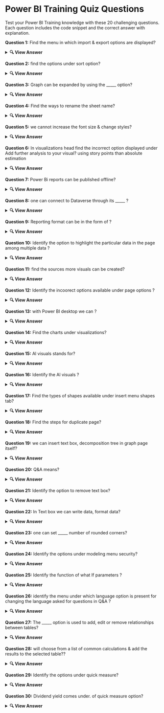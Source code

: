 # Power BI Training Quiz Questions

Test your Power BI Training knowledge with these 20 challenging questions. Each question includes the code snippet and the correct answer with explanation.

**Question 1:** Find the menu in which import & export options are displayed?

<details> <summary><b>🔍 View Answer</b></summary>
✅ Answer:<br><br>

<p align="center">
✔️ file menu
</p>

</details>

**Question 2:** find the options under sort option?

<details> <summary><b>🔍 View Answer</b></summary>
✅ Answer: <br><br>

<p align="center">
✔️ Both 1 & 2
</p>

</details>

**Question 3:** Graph can be expanded by using the _____ option?

<details> <summary><b>🔍 View Answer</b></summary>
✅ Answer: <br><br>

<p align="center">
✔️ Focus mode
</p>

</details>

**Question 4:** Find the ways to rename the sheet name?

<details> <summary><b>🔍 View Answer</b></summary>
✅ Answer: <br><br>
<p align="center">✔️ Both 1 & 2</p>

</details>

**Question 5:** we cannot increase the font size & change styles?

<details> <summary><b>🔍 View Answer</b></summary>
✅ Answer: <br><br>

<p align="center">
✔️ False
</p>

</details>

**Question 6:** In visualizations head find the incorrect option displayed under Add further analysis to your visual? using story points than absolute estimation

<details> <summary><b>🔍 View Answer</b></summary>
✅ Answer: <br><br>

<p align="center">
✔️ Head icons
</p>

</details>

**Question 7:** Power Bi reports can be published offline?

<details> <summary><b>🔍 View Answer</b></summary>
✅ Answer: <br><br>
<p align="center">
✔️ False
</p>

</details>

**Question 8:** one can connect to Dataverse through its _____ ?

<details> <summary><b>🔍 View Answer</b></summary>
✅ Answer: <br><br>
<p align="center">
✔️ SQL endpoint
</p>

</details>

**Question 9:** Reporting format can be in the form of ?

<details> <summary><b>🔍 View Answer</b></summary>
✅ Answer:  <br><br>
<p align="center">✔️ All of the above</p>

</details>

**Question 10:** Identify the option to highlight the particular data in the page among multiple data ?

<details> <summary><b>🔍 View Answer</b></summary>
✅ Answer: <br><br>

<p align="center">
✔️ Spotlight option
</p>

</details>

**Question 11:** find the sources more visuals can be created?

<details> <summary><b>🔍 View Answer</b></summary>
✅ Answer: <br><br>

<p align="center">
✔️ Both 1 & 2
</p>
</details>

**Question 12:** Identify the incoorect options available under page options ?

<details> <summary><b>🔍 View Answer</b></summary>
✅ Answer: <br><br>

<p align="center">
✔️ shrink object
</p>

</details>

**Question 13:** with Power BI desktop we can ?

<details> <summary><b>🔍 View Answer</b></summary>
✅ Answer: <br><br>

<p align="center">
✔️ All of the above
</p>

</details>

**Question 14:** Find the charts under visualizations?

<details> <summary><b>🔍 View Answer</b></summary>
✅ Answer: <br><br>
<p align="center">
✔️ Both 1 & 2
</p>

</details>

**Question 15:** Al visuals stands for?

<details> <summary><b>🔍 View Answer</b></summary>
✅ Answer: <br><br>
<p align="center">
✔️ Artificial inteligence visuals
</p>

</details>

**Question 16:** Identify the Al visuals ?

<details> <summary><b>🔍 View Answer</b></summary>
✅ Answer:  <br><br>
<p align="center">
✔️ All of the above
</p>

</details>

**Question 17:** Find the types of shapes available under insert menu shapes tab?

<details> <summary><b>🔍 View Answer</b></summary>
✅ Answer: <br><br>

<p align="center">
✔️ Both 1 & 2
</p>

</details>

**Question 18:** Find the steps for duplicate page?

<details> <summary><b>🔍 View Answer</b></summary>
✅ Answer: <br><br>
<p align="center">✔️ Insert>New page>duplicate page
</p>

</details>

**Question 19:** we can insert text box, decomposition tree in graph page itself?

<details> <summary><b>🔍 View Answer</b></summary>
✅ Answer: <br><br>

<p align="center">
True 
</p>

</details>

**Question 20:** Q&A means?

<details> <summary><b>🔍 View Answer</b></summary>
✅ Answer: <br><br>
<p align="center">✔️ Ask questions about your data in natural language to create new visuals
</p>

</details>

**Question 21:** Identify the option to remove text box?

<details> <summary><b>🔍 View Answer</b></summary>
✅ Answer: <br><br>
<p align="center">✔️ click on corner of box> Remove
</p>

</details>

**Question 22:** In Text box we can write data, format data?

<details> <summary><b>🔍 View Answer</b></summary>
✅ Answer: <br><br>
<p align="center">✔️ True
</p>

</details>

**Question 23:** one can set _____ number of rounded corners?

<details> <summary><b>🔍 View Answer</b></summary>
✅ Answer: <br><br>
<p align="center">✔️ Maximum
</p>

</details>

**Question 24:** Identify the options under modeling menu security?

<details> <summary><b>🔍 View Answer</b></summary>
✅ Answer: <br><br>
<p align="center">✔️ both 1&2
</p>

</details>

**Question 25:** Identify the function of what If parameters ?

<details> <summary><b>🔍 View Answer</b></summary>
✅ Answer: <br><br>
<p align="center">✔️ Let you see your data behaves under different conditions
</p>

</details>

**Question 26:** identify the menu under which language option is present for changing the language asked for questions in Q&A ?

<details> <summary><b>🔍 View Answer</b></summary>
✅ Answer: <br><br>
<p align="center">✔️ modelling menu
</p>

</details>

**Question 27:** The _____ option is used to add, edit or remove relationships between tables?

<details> <summary><b>🔍 View Answer</b></summary>
✅ Answer: <br><br>
<p align="center">✔️ manage relationships
</p>

</details>

**Question 28:** will choose from a list of common calculations & add the results to the selected table??

<details> <summary><b>🔍 View Answer</b></summary>
✅ Answer: <br><br>
<p align="center">✔️ Quick measure
</p>

</details>

**Question 29:** Identify the options under quick measure?

<details> <summary><b>🔍 View Answer</b></summary>
✅ Answer: <br><br>
<p align="center">✔️ Both 1 & 2
</p>

</details>

**Question 30:** Dividend yield comes under. of quick measure option?

<details> <summary><b>🔍 View Answer</b></summary>
✅ Answer: <br><br>
<p align="center">✔️ financials
</p>

</details>